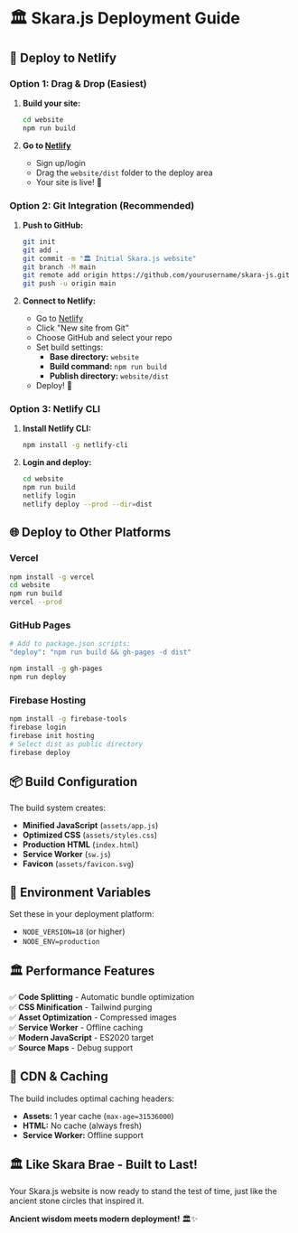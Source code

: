 # 🏛️ Skara.js Deployment Guide

## 🚀 Deploy to Netlify

### Option 1: Drag & Drop (Easiest)

1. **Build your site:**
   ```bash
   cd website
   npm run build
   ```

2. **Go to [Netlify](https://netlify.com)**
   - Sign up/login
   - Drag the `website/dist` folder to the deploy area
   - Your site is live! 🎉

### Option 2: Git Integration (Recommended)

1. **Push to GitHub:**
   ```bash
   git init
   git add .
   git commit -m "🏛️ Initial Skara.js website"
   git branch -M main
   git remote add origin https://github.com/yourusername/skara-js.git
   git push -u origin main
   ```

2. **Connect to Netlify:**
   - Go to [Netlify](https://netlify.com)
   - Click "New site from Git"
   - Choose GitHub and select your repo
   - Set build settings:
     - **Base directory:** `website`
     - **Build command:** `npm run build`
     - **Publish directory:** `website/dist`
   - Deploy! 🚀

### Option 3: Netlify CLI

1. **Install Netlify CLI:**
   ```bash
   npm install -g netlify-cli
   ```

2. **Login and deploy:**
   ```bash
   cd website
   npm run build
   netlify login
   netlify deploy --prod --dir=dist
   ```

## 🌐 Deploy to Other Platforms

### Vercel
```bash
npm install -g vercel
cd website
npm run build
vercel --prod
```

### GitHub Pages
```bash
# Add to package.json scripts:
"deploy": "npm run build && gh-pages -d dist"

npm install -g gh-pages
npm run deploy
```

### Firebase Hosting
```bash
npm install -g firebase-tools
firebase login
firebase init hosting
# Select dist as public directory
firebase deploy
```

## 📦 Build Configuration

The build system creates:
- **Minified JavaScript** (`assets/app.js`)
- **Optimized CSS** (`assets/styles.css`)
- **Production HTML** (`index.html`)
- **Service Worker** (`sw.js`)
- **Favicon** (`assets/favicon.svg`)

## 🔧 Environment Variables

Set these in your deployment platform:
- `NODE_VERSION=18` (or higher)
- `NODE_ENV=production`

## 🏛️ Performance Features

✅ **Code Splitting** - Automatic bundle optimization  
✅ **CSS Minification** - Tailwind purging  
✅ **Asset Optimization** - Compressed images  
✅ **Service Worker** - Offline caching  
✅ **Modern JavaScript** - ES2020 target  
✅ **Source Maps** - Debug support  

## 🚀 CDN & Caching

The build includes optimal caching headers:
- **Assets:** 1 year cache (`max-age=31536000`)
- **HTML:** No cache (always fresh)
- **Service Worker:** Offline support

## 🏛️ Like Skara Brae - Built to Last!

Your Skara.js website is now ready to stand the test of time, just like the ancient stone circles that inspired it. 

**Ancient wisdom meets modern deployment!** 🏛️✨